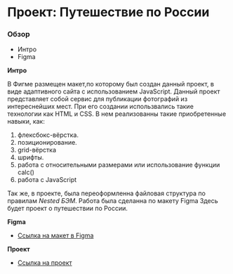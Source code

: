 # Проект: Путешествие по России

### Обзор
* Интро
* Figma

**Интро**

В Фигме размещен макет,по которому был создан данный проект, в виде адаптивного сайта с использованием JavaScript. Данный проект представляет собой сервис для публикации фотографий из интереснейших мест.  При его создании использвались такие технологии как HTML и CSS. В нем реализованны такие приобретенные навыки, как:

1. флексбокс-вёрстка.
2. позиционирование.
3. grid-вёрстка
4. шрифты.
5. работа с относительными размерами или использование функции calc()
6. работа с JavaScript

Так же, в проекте, была переоформленна файловая структура по правилам *Nested БЭМ*.
Работа была сделанна по макету Figma
Здесь будет проект о путешествии по России.

**Figma**

* [Ссылка на макет в Figma](https://www.figma.com/file/2cn9N9jSkmxD84oJik7xL7/JavaScript.-Sprint-4?node-id=28212%3A212)

**Проект**

* [Ссылка на проект](https://arinout.github.io/mesto/index.html)